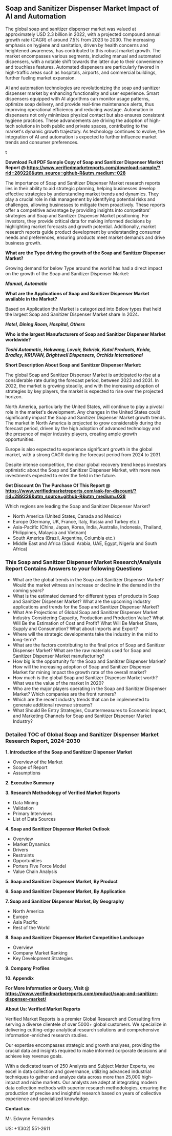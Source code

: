 <h2>Soap and Sanitizer Dispenser Market Impact of AI and Automation</h2><p>The global soap and sanitizer dispenser market was valued at approximately USD 2.3 billion in 2022, with a projected compound annual growth rate (CAGR) of around 7.5% from 2023 to 2030. The increasing emphasis on hygiene and sanitation, driven by health concerns and heightened awareness, has contributed to this robust market growth. The market encompasses various segments, including manual and automated dispensers, with a notable shift towards the latter due to their convenience and touchless features. Automated dispensers are particularly favored in high-traffic areas such as hospitals, airports, and commercial buildings, further fueling market expansion.</p><p>AI and automation technologies are revolutionizing the soap and sanitizer dispenser market by enhancing functionality and user experience. Smart dispensers equipped with AI algorithms can monitor usage patterns, optimize soap delivery, and provide real-time maintenance alerts, thus improving operational efficiency and reducing wastage. Automation in dispensers not only minimizes physical contact but also ensures consistent hygiene practices. These advancements are driving the adoption of high-tech solutions in both public and private spaces, contributing to the market's dynamic growth trajectory. As technology continues to evolve, the integration of AI and automation is expected to further influence market trends and consumer preferences.</p>t</p><p id="" class=""><strong>Download Full PDF Sample Copy of Soap and Sanitizer Dispenser Market Report @ <a href="https://www.verifiedmarketreports.com/download-sample/?rid=289226&utm_source=github-R&utm_medium=028" target="_blank">https://www.verifiedmarketreports.com/download-sample/?rid=289226&utm_source=github-R&utm_medium=028</a></strong></p><p>The importance of&nbsp;Soap and Sanitizer Dispenser Market research reports lies in their ability to aid strategic planning, helping businesses develop effective strategies by understanding market trends and dynamics. They play a crucial role in risk management by identifying potential risks and challenges, allowing businesses to mitigate them proactively. These reports offer a competitive advantage by providing insights into competitors' strategies and Soap and Sanitizer Dispenser Market positioning. For investors, they provide critical data for making informed decisions by highlighting market forecasts and growth potential. Additionally, market research reports guide product development by understanding consumer needs and preferences, ensuring products meet market demands and drive business growth.</p><p><strong>What are the&nbsp;Type driving the growth of the Soap and Sanitizer Dispenser Market?</strong></p><p id="" class="">Growing demand for below Type around the world has had a direct impact on the growth of the Soap and Sanitizer Dispenser Market:</p><em><strong>Manual, Automatic</strong></em></p><strong>What are the&nbsp;Applications&nbsp;of Soap and Sanitizer Dispenser Market available in the Market?</strong></p><p id="" class="">Based on Application the Market is categorized into Below types that held the largest Soap and Sanitizer Dispenser Market share In 2024.</p><em><strong>Hotel, Dining Room, Hospital, Others</strong></em></p><strong>Who is the largest Manufacturers of Soap and Sanitizer Dispenser Market worldwide?</strong></p><p><em><strong>Toshi Automatic, Hokwang, Lovair, Bobrick, Kutol Products, Knida, Bradley, KRUVAN, Brightwell Dispensers, Orchids International</strong></em></p><p id="" class=""><strong>Short Description About Soap and Sanitizer Dispenser Market:</strong></p><p>The global Soap and Sanitizer Dispenser Market is anticipated to rise at a considerable rate during the forecast period, between 2023 and 2031. In 2022, the market is growing steadily, and with the increasing adoption of strategies by key players, the market is expected to rise over the projected horizon.</p><p>North America, particularly the United States, will continue to play a pivotal role in the market's development. Any changes in the United States could significantly impact the Soap and Sanitizer Dispenser Market growth trends. The market in North America is projected to grow considerably during the forecast period, driven by the high adoption of advanced technology and the presence of major industry players, creating ample growth opportunities.</p><p>Europe is also expected to experience significant growth in the global market, with a strong CAGR during the forecast period from 2024 to 2031.</p><p>Despite intense competition, the clear global recovery trend keeps investors optimistic about the Soap and Sanitizer Dispenser Market, with more new investments expected to enter the field in the future.</p><p id="" class=""><strong>Get Discount On The Purchase Of This Report @ <a href="https://www.verifiedmarketreports.com/ask-for-discount/?rid=289226&utm_source=github-R&utm_medium=028" target="_blank">https://www.verifiedmarketreports.com/ask-for-discount/?rid=289226&utm_source=github-R&utm_medium=028</a></strong></p>Which regions are leading the Soap and Sanitizer Dispenser Market?</p><ul><li>North America (United States, Canada and Mexico)</li><li>Europe (Germany, UK, France, Italy, Russia and Turkey etc.)</li><li>Asia-Pacific (China, Japan, Korea, India, Australia, Indonesia, Thailand, Philippines, Malaysia and Vietnam)</li><li>South America (Brazil, Argentina, Columbia etc.)</li><li>Middle East and Africa (Saudi Arabia, UAE, Egypt, Nigeria and South Africa)</li></ul><h3 id="" class="">This Soap and Sanitizer Dispenser Market Research/Analysis Report Contains Answers to your following Questions</h3><ul><li>What are the global trends in the Soap and Sanitizer Dispenser Market? Would the market witness an increase or decline in the demand in the coming years?</li><li>What is the estimated demand for different types of products in Soap and Sanitizer Dispenser Market? What are the upcoming industry applications and trends for the Soap and Sanitizer Dispenser Market?</li><li>What Are Projections of Global Soap and Sanitizer Dispenser Market Industry Considering Capacity, Production and Production Value? What Will Be the Estimation of Cost and Profit? What Will Be Market Share, Supply and Consumption? What about imports and Export?</li><li>Where will the strategic developments take the industry in the mid to long-term?</li><li>What are the factors contributing to the final price of Soap and Sanitizer Dispenser Market? What are the raw materials used for Soap and Sanitizer Dispenser Market manufacturing?</li><li>How big is the opportunity for the Soap and Sanitizer Dispenser Market? How will the increasing adoption of Soap and Sanitizer Dispenser Market for mining impact the growth rate of the overall market?</li><li>How much is the global Soap and Sanitizer Dispenser Market worth? What was the value of the market In 2020?</li><li>Who are the major players operating in the Soap and Sanitizer Dispenser Market? Which companies are the front runners?</li><li>Which are the recent industry trends that can be implemented to generate additional revenue streams?</li><li>What Should Be Entry Strategies, Countermeasures to Economic Impact, and Marketing Channels for Soap and Sanitizer Dispenser Market Industry?</li></ul><h3 id="" class="">Detailed TOC of Global Soap and Sanitizer Dispenser Market Research Report, 2024-2030</h3><p id="" class=""><strong>1. Introduction of the Soap and Sanitizer Dispenser Market</strong></p><ul><li>Overview of the Market</li><li>Scope of Report</li><li>Assumptions</li></ul><p id="" class=""><strong>2. Executive Summary</strong></p><p id="" class=""><strong>3. Research Methodology of Verified Market Reports</strong></p><ul><li>Data Mining</li><li>Validation</li><li>Primary Interviews</li><li>List of Data Sources</li></ul><p id="" class=""><strong>4. Soap and Sanitizer Dispenser Market Outlook</strong></p><ul><li>Overview</li><li>Market Dynamics</li><li>Drivers</li><li>Restraints</li><li>Opportunities</li><li>Porters Five Force Model</li><li>Value Chain Analysis</li></ul><p id="" class=""><strong>5. Soap and Sanitizer Dispenser Market, By Product</strong></p><p id="" class=""><strong>6. Soap and Sanitizer Dispenser Market, By Application</strong></p><p id="" class=""><strong>7. Soap and Sanitizer Dispenser Market, By Geography</strong></p><ul><li>North America</li><li>Europe</li><li>Asia Pacific</li><li>Rest of the World</li></ul><p id="" class=""><strong>8. Soap and Sanitizer Dispenser Market Competitive Landscape</strong></p><ul><li>Overview</li><li>Company Market Ranking</li><li>Key Development Strategies</li></ul><p id="" class=""><strong>9. Company Profiles</strong></p><p id="" class=""><strong>10. Appendix</strong></p><p id="" class=""><strong>For More Information or Query, Visit @ <a href="https://www.verifiedmarketreports.com/product/soap-and-sanitizer-dispenser-market/" target="_blank">https://www.verifiedmarketreports.com/product/soap-and-sanitizer-dispenser-market/</a></strong></p><p id="" class=""><strong>About Us: Verified Market Reports</strong></p><p id="" class="">Verified Market Reports is a premier Global Research and Consulting firm serving a diverse clientele of over 5000+ global customers. We specialize in delivering cutting-edge analytical research solutions and comprehensive information-enriched research studies.</p><p id="" class="">Our expertise encompasses strategic and growth analyses, providing the crucial data and insights required to make informed corporate decisions and achieve key revenue goals.</p><p id="" class="">With a dedicated team of 250 Analysts and Subject Matter Experts, we excel in data collection and governance, utilizing advanced industrial techniques to gather and analyze data across more than 25,000 high-impact and niche markets. Our analysts are adept at integrating modern data collection methods with superior research methodologies, ensuring the production of precise and insightful research based on years of collective experience and specialized knowledge.</p><p id="" class=""><strong>Contact us:</strong></p><p id="" class="">Mr. Edwyne Fernandes</p><p id="" class="">US: +1(302) 551-2611</p>